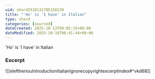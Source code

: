 ```yaml
---
uid: shard2510131705158130
title: "'Ho' is 'I have' in Italian"
type: shard
categories: [sourced]
dateCreated: 2025-10-13T09:05:15+00:00
dateModified: 2025-10-16T06:41:44+00:00
---
```

'Ho' is 'I have' in Italian
### Excerpt
![[eleftheriouIntroductionItalianignorecopyrightexcerptindex#^vkd68]]